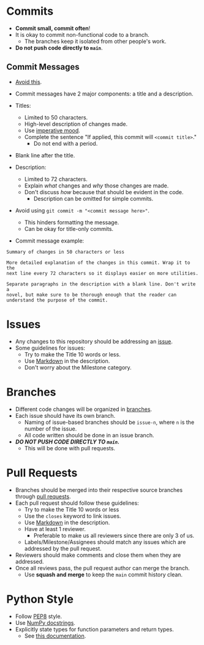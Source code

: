 # Commits
- **Commit small, commit often**!
- It is okay to commit non-functional code to a branch.
  - The branches keep it isolated from other people's work.
- **Do not push code directly to `main`**.

## Commit Messages
- [Avoid this](https://xkcd.com/1296/).
- Commit messages have 2 major components: a title and a description.
- Titles:
  - Limited to 50 characters.
  - High-level description of changes made.
  - Use [imperative mood](https://en.wikipedia.org/wiki/Imperative_mood).
  - Complete the sentence "If applied, this commit will `<commit title>`."
	- Do not end with a period.
- Blank line after the title.
- Description:
  - Limited to 72 characters.
  - Explain *what* changes and *why* those changes are made.
  - Don't discuss *how* because that should be evident in the code.
	-	Description can be omitted for simple commits.
- Avoid using `git commit -m "<commit message here>"`.
  - This hinders formatting the message.
  - Can be okay for title-only commits.

- Commit message example:
```
Summary of changes in 50 characters or less

More detailed explanation of the changes in this commit. Wrap it to the
next line every 72 characters so it displays easier on more utilities.

Separate paragraphs in the description with a blank line. Don't write a
novel, but make sure to be thorough enough that the reader can
understand the purpose of the commit.
```

# Issues
- Any changes to this repository should be addressing an [issue](
  https://guides.github.com/features/issues/).
- Some guidelines for issues:
	- Try to make the Title 10 words or less.
	- Use [Markdown](https://guides.github.com/features/mastering-markdown/) in the description.
	- Don't worry about the Milestone category.

# Branches
- Different code changes will be organized in [branches](https://docs.github.com/en/github/collaborating-with-issues-and-pull-requests/about-branches).
- Each issue should have its own branch.
	- Naming of issue-based branches should be `issue-n`, where `n` is the number of the issue.
  - All code written should be done in an issue branch.
- ***DO NOT PUSH CODE DIRECTLY TO `main`.***
  - This will be done with pull requests.

# Pull Requests
- Branches should be merged into their respective source branches through [pull requests](https://docs.github.com/en/github/collaborating-with-issues-and-pull-requests/about-pull-requests).
- Each pull request should follow these guidelines:
	- Try to make the Title 10 words or less
	- Use the `closes` keyword to link issues.
	- Use [Markdown](https://guides.github.com/features/mastering-markdown/) in the description.
	- Have at least 1 reviewer.
		- Preferable to make us all reviewers since there are only 3 of us.
	- Labels/Milestone/Assignees should match any issues which are addressed by the pull request.
- Reviewers should make comments and close them when they are addressed.
- Once all reviews pass, the pull request author can merge the branch.
  - Use **squash and merge** to keep the `main` commit history clean.

# Python Style
- Follow [PEP8](https://www.python.org/dev/peps/pep-0008/) style.
- Use [NumPy docstrings](https://numpydoc.readthedocs.io/en/latest/format.html).
- Explicitly state types for function parameters and return types.
  - See [this documentation](https://docs.python.org/3/library/typing.html).
